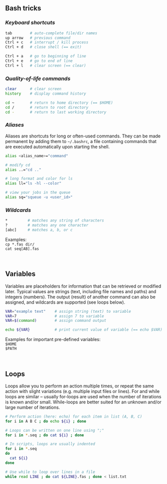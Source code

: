 ## Bash tricks

### _Keyboard shortcuts_

```bash
tab        # auto-complete file/dir names
up arrow   # previous command
Ctrl + c   # interrupt / kill process
Ctrl + d   # close shell (== exit)

Ctrl + a   # go to beginning of line
Ctrl + e   # go to end of line
Ctrl + l   # clear screen (== clear)
```

### _Quality-of-life commands_

```bash
clear      # clear screen
history    # display command history

cd ~       # return to home directory (== $HOME)
cd /       # return to root directory
cd -       # return to last working directory
```

### _Aliases_

Aliases are shortcuts for long or often-used commands. They can be made permanent by adding them to `~/.bashrc`, a file containing commands that are executed automatically upon starting the shell.

```bash
alias <alias_name>="command"

# modify cd
alias ..="cd .."

# long format and color for ls
alias ll="ls -hl --color"

# view your jobs in the queue 
alias sq="squeue -u <user_id>"
```

### _Wildcards_

```bash
*         # matches any string of characters
?         # matches any one character
[abc]     # matches a, b, or c
```
Examples: 
<br>`cp *.fas dir/`
<br>`cat seq[AB].fas`

<br>

## Variables

Variables are placeholders for information that can be retrieved or modified later. Typical values are strings (text, including file names and paths) and integers (numbers). The output (result) of another command can also be assigned, and wildcards are supported (see loops below).

```bash
VAR="example text"    # assign string (text) to variable
VAR=7                 # assign 7 to variable
VAR=$(command)        # assign command output

echo ${VAR}           # print current value of variable (== echo $VAR)
```
Examples for important pre-defined variables:
<br>
`$HOME`
<br>
`$PATH`

<br>

## Loops

Loops allow you to perform an action multiple times, or repeat the same action with slight variations (e.g. multiple input files or lines). For and while loops are similar – usually for-loops are used when the number of iterations is known and/or small. While-loops are better suited for an unknown and/or large number of iterations.

```bash
# Perform action (here: echo) for each item in list (A, B, C)
for i in A B C ; do echo ${i} ; done

# Loops can be written on one line using ";"
for i in *.seq ; do cat ${i} ; done

# In scripts, loops are usually indented
for i in *.seq
do
  cat ${i}
done

# Use while to loop over lines in a file
while read LINE ; do cat ${LINE}.fas ; done < list.txt
```
